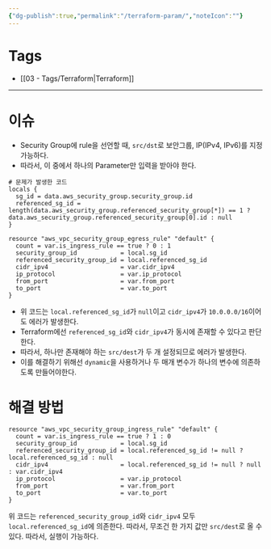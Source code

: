 ```yaml
---
{"dg-publish":true,"permalink":"/terraform-param/","noteIcon":""}
---
```


# Tags
- [[03 - Tags/Terraform\|Terraform]]
---
# 이슈
- Security Group에 rule을 선언할 때, `src/dst`로 보안그룹, IP(IPv4, IPv6)를 지정 가능하다.
- 따라서, 이 중에서 하나의 Parameter만 입력을 받아야 한다.
``` hcl
# 문제가 발생한 코드
locals {
  sg_id = data.aws_security_group.security_group.id
  referenced_sg_id = length(data.aws_security_group.referenced_security_group[*]) == 1 ? data.aws_security_group.referenced_security_group[0].id : null 
}

resource "aws_vpc_security_group_egress_rule" "default" {
  count = var.is_ingress_rule == true ? 0 : 1
  security_group_id            = local.sg_id 
  referenced_security_group_id = local.referenced_sg_id
  cidr_ipv4                    = var.cidr_ipv4
  ip_protocol                  = var.ip_protocol
  from_port                    = var.from_port
  to_port                      = var.to_port
}
```
- 위 코드는 `local.referenced_sg_id`가 `null`이고 `cidr_ipv4`가 `10.0.0.0/16`이어도 에러가 발생한다.
- Terraform에선 `referenced_sg_id`와 `cidr_ipv4`가 동시에 존재할 수 있다고 판단한다.
- 따라서, 하나만 존재해야 하는 `src/dest`가 두 개 설정되므로 에러가 발생한다.
- 이를 해결하기 위해선 `dynamic`을 사용하거나 두 매개 변수가 하나의 변수에 의존하도록 만들어야한다.
# 해결 방법
``` hcl
resource "aws_vpc_security_group_ingress_rule" "default" {
  count = var.is_ingress_rule == true ? 1 : 0
  security_group_id            = local.sg_id 
  referenced_security_group_id = local.referenced_sg_id != null ? local.referenced_sg_id : null 
  cidr_ipv4                    = local.referenced_sg_id != null ? null : var.cidr_ipv4
  ip_protocol                  = var.ip_protocol
  from_port                    = var.from_port
  to_port                      = var.to_port
}
```

위 코드는 `referenced_security_group_id`와 `cidr_ipv4` 모두 `local.referenced_sg_id`에 의존한다. 따라서, 무조건 한 가지 값만 `src/dest`로 올 수 있다. 
따라서, 실행이 가능하다.
